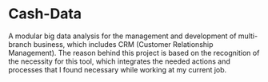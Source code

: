 # Cash-Data
A modular big data analysis for the management and development of multi-branch business, which
includes CRM (Customer Relationship Management). The reason behind this project is based on the
recognition of the necessity for this tool, which integrates the needed actions and processes that I
found necessary while working at my current job.
